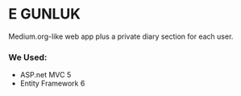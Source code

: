 # E GUNLUK

Medium.org-like web app plus a private diary section for each user.

### We Used:
- ASP.net MVC 5
- Entity Framework 6


